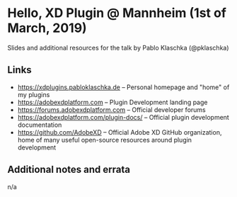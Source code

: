# Hello, XD Plugin @ Mannheim (1st of March, 2019)

Slides and additional resources for the talk by Pablo Klaschka (@pklaschka)

## Links
- https://xdplugins.pabloklaschka.de – Personal homepage and "home" of my plugins
- https://adobexdplatform.com – Plugin Development landing page
- https://forums.adobexdplatform.com – Official developer forums
- https://adobexdplatform.com/plugin-docs/ – Official plugin development documentation
- https://github.com/AdobeXD – Official Adobe XD GitHub organization, home of many useful open-source resources around plugin development 

## Additional notes and errata
n/a
